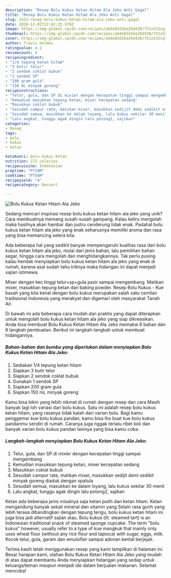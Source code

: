 ```yaml
---
description: "Resep Bolu Kukus Ketan Hitam Ala Jeko Anti Gagal"
title: "Resep Bolu Kukus Ketan Hitam Ala Jeko Anti Gagal"
slug: 1553-resep-bolu-kukus-ketan-hitam-ala-jeko-anti-gagal
date: 2020-12-02T22:42:25.578Z
image: https://img-global.cpcdn.com/recipes/ab4e83d1ba26d430/751x532cq70/bolu-kukus-ketan-hitam-ala-jeko-foto-resep-utama.jpg
thumbnail: https://img-global.cpcdn.com/recipes/ab4e83d1ba26d430/751x532cq70/bolu-kukus-ketan-hitam-ala-jeko-foto-resep-utama.jpg
cover: https://img-global.cpcdn.com/recipes/ab4e83d1ba26d430/751x532cq70/bolu-kukus-ketan-hitam-ala-jeko-foto-resep-utama.jpg
author: Travis Holmes
ratingvalue: 4.1
reviewcount: 4
recipeingredient:
- "1/4 tepung ketan hitam"
- "3 butir telur"
- "2 sendok coklat bubuk"
- "1 sendok SP"
- "200 gram gula"
- "150 mL minyak goreng"
recipeinstructions:
- "Telur, gula, dan SP di mixier dengan kecepatan tinggi sampai mengembang"
- "Kemudian masukkan tepung ketan, mixer kecepatan sedang"
- "Masukkan coklat bubuk"
- "Sesudah campur rata, matikan mixer, masukkan sedijit demi sedikit minyak goreng diaduk dengan spatula"
- "Sesudah semua, masukkan ke dalam loyang, lalu kukus sekitar 30 menit"
- "Lalu angkat, tunggu agak dingin lalu potong2, sajikan"
categories:
- Resep
tags:
- bolu
- kukus
- ketan

katakunci: bolu kukus ketan 
nutrition: 272 calories
recipecuisine: Indonesian
preptime: "PT19M"
cooktime: "PT56M"
recipeyield: "4"
recipecategory: Dessert

---
```



![Bolu Kukus Ketan Hitam Ala Jeko](https://img-global.cpcdn.com/recipes/ab4e83d1ba26d430/751x532cq70/bolu-kukus-ketan-hitam-ala-jeko-foto-resep-utama.jpg)

Sedang mencari inspirasi resep bolu kukus ketan hitam ala jeko yang unik? Cara membuatnya memang susah-susah gampang. Kalau keliru mengolah maka hasilnya akan hambar dan justru cenderung tidak enak. Padahal bolu kukus ketan hitam ala jeko yang enak seharusnya memiliki aroma dan rasa yang bisa memancing selera kita.

Ada beberapa hal yang sedikit banyak mempengaruhi kualitas rasa dari bolu kukus ketan hitam ala jeko, mulai dari jenis bahan, lalu pemilihan bahan segar, hingga cara mengolah dan menghidangkannya. Tak perlu pusing kalau hendak menyiapkan bolu kukus ketan hitam ala jeko yang enak di rumah, karena asal sudah tahu triknya maka hidangan ini dapat menjadi sajian istimewa.

Mixer dengan kec tinggi telur+sp+gula pasir sampai mengembang. Matikan mixer, masukkan tepung ketan dan baking powder. Resep Bolu Kukus - Kue basah yang kita kenal dengan bolu kukus merupakan salah satu cemilan tradisional Indonesia yang merakyat dan digemari oleh masyarakat Tanah Air.


Di bawah ini ada beberapa cara mudah dan praktis yang dapat diterapkan untuk mengolah bolu kukus ketan hitam ala jeko yang siap dikreasikan. Anda bisa membuat Bolu Kukus Ketan Hitam Ala Jeko memakai 6 bahan dan 6 langkah pembuatan. Berikut ini langkah-langkah untuk membuat hidangannya.

<!--inarticleads1-->

##### Bahan-bahan dan bumbu yang diperlukan dalam menyiapkan Bolu Kukus Ketan Hitam Ala Jeko:

1. Sediakan 1/4 tepung ketan hitam
1. Siapkan 3 butir telur
1. Siapkan 2 sendok coklat bubuk
1. Gunakan 1 sendok SP
1. Siapkan 200 gram gula
1. Siapkan 150 mL minyak goreng


Kamu bisa bikin yang lebih nikmat di rumah dengan resep dan cara Masih banyak lagi loh variasi dari bolu kukus. Satu ini adalah resep bolu kukus ketan hitam, yang rasanya tidak kalah dari varian bolu. Bagi kamu penggemar kue bolu kukus pandan, kamu bisa lho buat kue bolu kukus pandanmu sendiri di rumah. Caranya juga nggak terlalu ribet kok dan banyak varian bolu kukus pandan lainnya yang bisa kamu coba. 

<!--inarticleads2-->

##### Langkah-langkah menyiapkan Bolu Kukus Ketan Hitam Ala Jeko:

1. Telur, gula, dan SP di mixier dengan kecepatan tinggi sampai mengembang
1. Kemudian masukkan tepung ketan, mixer kecepatan sedang
1. Masukkan coklat bubuk
1. Sesudah campur rata, matikan mixer, masukkan sedijit demi sedikit minyak goreng diaduk dengan spatula
1. Sesudah semua, masukkan ke dalam loyang, lalu kukus sekitar 30 menit
1. Lalu angkat, tunggu agak dingin lalu potong2, sajikan


Ketan ada beberapa jenis misalnya saja ketan putih dan ketan hitam. Ketan mengandung banyak sekali mineral dan vitamin yang Selain rasa gurih yang lebih terasa dibandingkan dengan tepung terigu, bolu kukus ketan hitam ini juga bisa jadi alternatif sajian atau. Bolu kukus (lit. steamed tart) is an Indonesian traditional snack of steamed sponge cupcake. The term &#34;bolu kukus&#34; however, usually refer to a type of kue mangkuk that mainly only uses wheat flour (without any rice flour and tapioca) with sugar, eggs, milk. Kocok telur, gula, garam dan emulsifier sampai adonan kental berjejak. 

Terima kasih telah menggunakan resep yang kami tampilkan di halaman ini. Besar harapan kami, olahan Bolu Kukus Ketan Hitam Ala Jeko yang mudah di atas dapat membantu Anda menyiapkan hidangan yang sedap untuk keluarga/teman maupun menjadi ide dalam berjualan makanan. Selamat mencoba!
